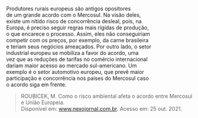 Produtores rurais europeus são antigos opositores\
de um grande acordo com o Mercosul. Na visão deles,\
existe um nítido risco de concorrência desleal, pois, na\
Europa, é preciso seguir regras mais rígidas de produção,\
o que encarece o processo. Assim, eles não conseguiriam\
competir com os preços, por exemplo, da carne brasileira\
e teriam seus negócios ameaçados. Por outro lado, o setor\
industrial europeu se mobiliza a favor do acordo, uma\
vez que as reduções de tarifas no comércio internacional\
dariam maior acesso ao mercado sul-americano. Um\
exemplo é o setor automotivo europeu, que prevê maior\
participação e concorrência nos países do Mercosul caso\
o acordo siga em frente.

> ROUBICEK, M. Como o risco ambiental afeta o acordo entre Mercosul e União Europeia.\
> Disponível em: www.nexojornal.com.br. Acesso em: 25 out. 2021.
